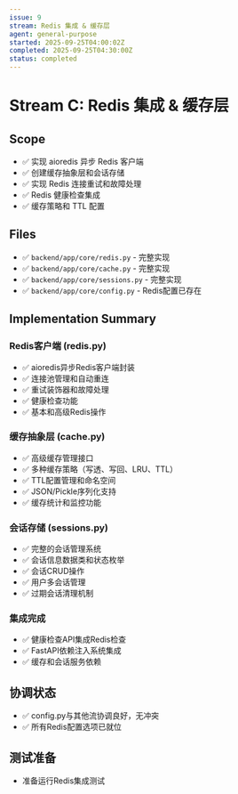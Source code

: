 ```yaml
---
issue: 9
stream: Redis 集成 & 缓存层
agent: general-purpose
started: 2025-09-25T04:00:02Z
completed: 2025-09-25T04:30:00Z
status: completed
---
```


# Stream C: Redis 集成 & 缓存层

## Scope
- ✅ 实现 aioredis 异步 Redis 客户端
- ✅ 创建缓存抽象层和会话存储
- ✅ 实现 Redis 连接重试和故障处理
- ✅ Redis 健康检查集成
- ✅ 缓存策略和 TTL 配置

## Files
- ✅ `backend/app/core/redis.py` - 完整实现
- ✅ `backend/app/core/cache.py` - 完整实现
- ✅ `backend/app/core/sessions.py` - 完整实现
- ✅ `backend/app/core/config.py` - Redis配置已存在

## Implementation Summary

### Redis客户端 (redis.py)
- ✅ aioredis异步Redis客户端封装
- ✅ 连接池管理和自动重连
- ✅ 重试装饰器和故障处理
- ✅ 健康检查功能
- ✅ 基本和高级Redis操作

### 缓存抽象层 (cache.py)
- ✅ 高级缓存管理接口
- ✅ 多种缓存策略（写透、写回、LRU、TTL）
- ✅ TTL配置管理和命名空间
- ✅ JSON/Pickle序列化支持
- ✅ 缓存统计和监控功能

### 会话存储 (sessions.py)
- ✅ 完整的会话管理系统
- ✅ 会话信息数据类和状态枚举
- ✅ 会话CRUD操作
- ✅ 用户多会话管理
- ✅ 过期会话清理机制

### 集成完成
- ✅ 健康检查API集成Redis检查
- ✅ FastAPI依赖注入系统集成
- ✅ 缓存和会话服务依赖

## 协调状态
- ✅ config.py与其他流协调良好，无冲突
- ✅ 所有Redis配置选项已就位

## 测试准备
- 准备运行Redis集成测试
